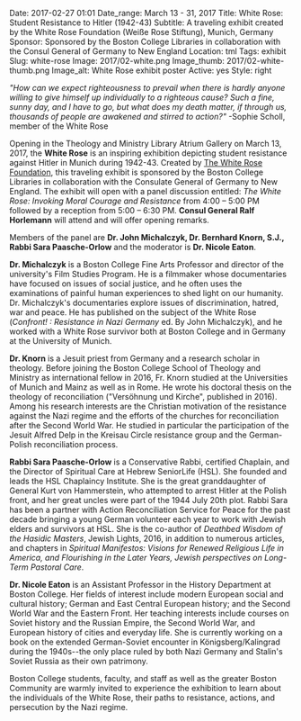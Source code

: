 Date: 2017-02-27 01:01 
Date_range: March 13 - 31, 2017
Title: White Rose: Student Resistance to Hitler (1942-43)
Subtitle: A traveling exhibit created by the White Rose Foundation (Weiße Rose Stiftung), Munich, Germany
Sponsor: Sponsored by the Boston College Libraries in collaboration with the Consul General of Germany to New England
Location: tml
Tags: exhibit
Slug: white-rose
Image: 2017/02-white.png
Image_thumb: 2017/02-white-thumb.png
Image_alt: White Rose exhibit poster
Active: yes
Style: right

<em>"How can we expect righteousness to prevail when there is hardly anyone willing to give himself up individually to a righteous cause? Such a fine, sunny day, and I have to go, but what does my death matter, if through us, thousands of people are awakened and stirred to action?"</em> -Sophie Scholl, member of the White Rose

Opening in the Theology and Ministry Library Atrium Gallery on March 13, 2017, the <strong>White Rose</strong> is an inspiring exhibition depicting student resistance against Hitler in Munich during 1942-43. Created by <a href="http://www.weisse-rose-stiftung.de/" target="_blank">The White Rose Foundation</a>, this traveling exhibit is sponsored by the Boston College Libraries in collaboration with the Consulate General of Germany to New England. The exhibit will open with a panel discussion entitled: <em>The White Rose: Invoking Moral Courage and Resistance</em> from 4:00 – 5:00 PM followed by a reception from 5:00 – 6:30 PM. <strong>Consul General Ralf Horlemann</strong> will attend and will offer opening remarks.

Members of the panel are <strong>Dr. John Michalczyk, Dr. Bernhard Knorn, S.J., Rabbi Sara Paasche-Orlow</strong> and the moderator is <strong>Dr. Nicole Eaton</strong>.

<strong>Dr. Michalczyk</strong> is a Boston College Fine Arts Professor and director of the university's Film Studies Program. He is a filmmaker whose documentaries have focused on issues of social justice, and he often uses the examinations of painful human experiences to shed light on our humanity. Dr. Michalczyk's documentaries explore issues of discrimination, hatred, war and peace. He has published on the subject of the White Rose (<em>Confront! : Resistance in Nazi Germany</em> ed. By John Michalczyk), and he worked with a White Rose survivor both at Boston College and in Germany at the University of Munich. 

<strong>Dr. Knorn</strong> is a Jesuit priest from Germany and a research scholar in theology. Before joining the Boston College School of Theology and Ministry as international fellow in 2016, Fr. Knorn studied at the Universities of Munich and Mainz as well as in Rome. He wrote his doctoral thesis on the theology of reconciliation ("Versöhnung und Kirche", published in 2016). Among his research interests are the Christian motivation of the resistance against the Nazi regime and the efforts of the churches for reconciliation after the Second World War. He studied in particular the participation of the Jesuit Alfred Delp in the Kreisau Circle resistance group and the German-Polish reconciliation process.

<strong>Rabbi Sara Paasche-Orlow</strong> is a Conservative Rabbi, certified Chaplain, and the Director of Spiritual Care at Hebrew SeniorLife (HSL).  She founded and leads the HSL Chaplaincy Institute.  She is the great granddaughter of General Kurt von Hammerstein, who attempted to arrest Hitler at the Polish front, and her great uncles were part of the 1944 July 20th plot.  Rabbi Sara has been a partner with Action Reconciliation Service for Peace for the past decade bringing a young German volunteer each year to work with Jewish elders and survivors at HSL.  She is the co-author of <em>Deathbed Wisdom of the Hasidic Masters</em>, Jewish Lights, 2016, in addition to numerous articles, and chapters in <em>Spiritual Manifestos: Visions for Renewed Religious Life in America, and Flourishing in the Later Years, Jewish perspectives on Long-Term Pastoral Care</em>.  

<strong>Dr. Nicole Eaton</strong> is an Assistant Professor in the History Department at Boston College. Her fields of interest include modern European social and cultural history; German and East Central European history; and the Second World War and the Eastern Front. Her teaching interests include courses on Soviet history and the Russian Empire, the Second World War, and European history of cities and everyday life. She is currently working on a book on the extended German-Soviet encounter in K&ouml;nigsberg/Kalingrad during the 1940s--the only place ruled by both Nazi Germany and Stalin's Soviet Russia as their own patrimony.


Boston College students, faculty, and staff as well as the greater Boston Community are warmly invited to experience the exhibition to learn about the individuals of the White Rose, their paths to resistance, actions, and persecution by the Nazi regime.